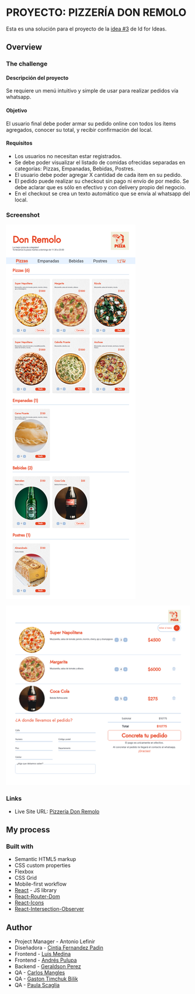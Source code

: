 # PROYECTO: PIZZERÍA DON REMOLO

Esta es una solución para el proyecto de la [idea #3](https://idforideas.com/) de Id for Ideas.

## Overview

### The challenge

#### Descripción del proyecto

Se requiere un menú intuitivo y simple de usar para realizar pedidos vía whatsapp.

#### Objetivo

El usuario final debe poder armar su pedido online con todos los ítems agregados,
conocer su total, y recibir confirmación del local.  


#### Requisitos

- Los usuarios no necesitan estar registrados.
- Se debe poder visualizar el listado de comidas ofrecidas separadas en categorías:
Pizzas, Empanadas, Bebidas, Postres.
- El usuario debe poder agregar X cantidad de cada item en su pedido.
- El pedido puede realizar su checkout sin pago ni envío de por medio. Se debe aclarar
que es sólo en efectivo y con delivery propio del negocio.
- En el checkout se crea un texto automático que se envía al whatsapp del local.

### Screenshot

![Home](./photos/home.png)


![Cart](./photos/cart.png)

### Links

- Live Site URL: [Pizzería Don Remolo](https://don-remolo-pizzeria.vercel.app/)

## My process

### Built with

- Semantic HTML5 markup
- CSS custom properties
- Flexbox
- CSS Grid
- Mobile-first workflow
- [React](https://reactjs.org/) - JS library
- [React-Router-Dom](https://reactrouter.com/en/main)
- [React-Icons](https://react-icons.github.io/react-icons/)
- [React-Intersection-Observer](https://react-intersection-observer.vercel.app/)

## Author

- Project Manager - Antonio Lefinir
- Diseñadora - [Cintia Fernandez Padin](https://www.linkedin.com/in/cintia-fernandez-padin-44a60874/)
- Frontend - [Luis Medina](https://www.linkedin.com/in/luis-medina-dev/)
- Frontend - [Andrés Pulupa](https://www.linkedin.com/in/andres-pulupa/)
- Backend - [Geraldson Perez](https://www.linkedin.com/in/geraldsonperez/)
- QA - [Carlos Mangles](https://www.linkedin.com/in/carlosmangles/)
- QA - [Gaston Timchuk Bilik](https://www.linkedin.com/in/gastontimchuk/)
- QA - [Paula Scaglia](https://www.linkedin.com/in/paula-scaglia-qa/) 
